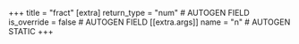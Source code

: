 +++
title = "fract"
[extra]
return_type = "num" # AUTOGEN FIELD
is_override = false # AUTOGEN FIELD
[[extra.args]]
name = "n" # AUTOGEN STATIC
+++